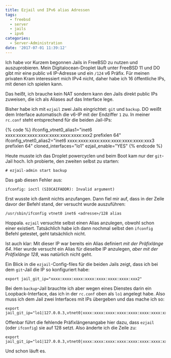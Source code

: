 ```yaml
---
title: Ezjail und IPv6 alias Adressen
tags:
  - freebsd
  - server
  - jails
  - ipv6
categories:
  - Server-Administration
date: '2017-07-01 11:39:12'
---
```


Ich habe vor Kurzem begonnen Jails in FreeBSD zu nutzen und auszuprobieren. Mein Digitalocean-Droplet läuft unter FreeBSD 11 und DO gibt mir eine public v4 IP-Adresse und ein `/124` v6 Präfix. Für meinen privaten Kram interessiert mich IPv4 nicht, daher habe ich 16 öffentliche IPs, mit denen ich spielen kann.

Das heißt, ich brauche kein NAT sondern kann den Jails direkt public IPs zuweisen, die ich als Aliases auf das Interface lege.

Bisher habe ich mit `ezjail` zwei Jails eingrichtet: `git` und `backup`. DO weißt dem Interface automatisch die v6-IP mit der Endziffer `1` zu. In meiner `rc.conf` steht entsprechend für die beiden Jail-IPs:

{% code %}
ifconfig_vtnet0_alias1="inet6 xxxx:xxxx:xxxx:xxxx:xxxx:xxxx:xxxx:xxx2 prefixlen 64"
ifconfig_vtnet0_alias2="inet6 xxxx:xxxx:xxxx:xxxx:xxxx:xxxx:xxxx:xxx3 prefixlen 64"
cloned_interfaces="lo1"
ezjail_enable="YES"
{% endcode %}

Heute musste ich das Droplet powercyclen und beim Boot kam nur der `git`-Jail hoch. Ich probierte, den zweiten selbst zu starten:

	# ezjail-admin start backup

Das gab diesen Fehler aus:

	ifconfig: ioctl (SIOCAIFADDR): Invalid argument)

Erst wusste ich damit nichts anzufangen. Dann fiel mir auf, dass in der Zeile davor der Befehl stand, der versucht wurde auszuführen:

	/usr/sbin/ifconfig vtnet0 inet6 <adresse>/128 alias

Hoppala. `ezjail` versuchte selbst einen Alias anzulegen, obwohl schon einer existiert. Tatsächlich habe ich dann nochmal selbst den `ifconfig` Befehl getestet, geht tatsächlich nicht.

Ist auch klar: Mit dieser IP war bereits ein Alias definiert _mit der Präfixlänge 64_. Hier wurde versucht ein Alias für dieselbe IP anzulegen, _aber mit der Präfixlänge 128_, was natürlich nicht geht.

Ein Blick in die `ezjail`-Config-files für die beiden Jails zeigt, dass ich bei dem `git`-Jail die IP so konfiguriert habe:

	export jail_git_ip="xxxx:xxxx:xxxx:xxxx:xxxx:xxxx:xxxx:xxx2"

Bei dem `backup`-Jail brauchte ich aber wegen eines Dienstes darin ein Loopback-Interface, das ich in der `rc.conf` oben als `lo1` angelegt habe. Also muss ich dem Jail zwei Interfaces mit IPs übergeben und das mache ich so:

	export jail_git_ip="lo1|127.0.0.3,vtnet0|xxxx:xxxx:xxxx:xxxx:xxxx:xxxx:xxxx:xxx3"

Offenbar führt die fehlende Präfixlängenangabe hier dazu, dass `ezjail` (oder `ifconfig`) sie auf 128 setzt. Also änderte ich die Zeile zu: 

	export jail_git_ip="lo1|127.0.0.3,vtnet0|xxxx:xxxx:xxxx:xxxx:xxxx:xxxx:xxxx:xxx3/64"

Und schon läuft es.


